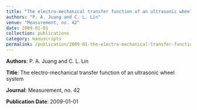```yaml
---
title: "The electro-mechanical transfer function of an ultrasonic wheel system"
authors: "P. A. Juang and C. L. Lin"
venue: "Measurement, no. 42"
date: 2009-01-01
collection: publications
category: manuscripts
permalink: /publication/2009-01-the-electro-mechanical-transfer-function-of-an-ultrasonic-wheel-system
---
```


**Authors**: P. A. Juang and C. L. Lin

**Title**: The electro-mechanical transfer function of an ultrasonic wheel system

**Journal**: Measurement, no. 42

**Publication Date**: 2009-01-01
